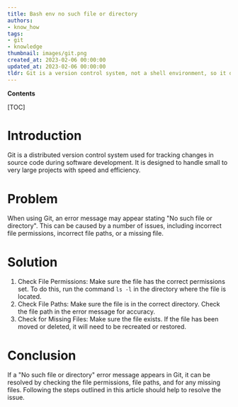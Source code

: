 ```yaml
---
title: Bash env no such file or directory
authors:
- know_how
tags:
- git
- knowledge
thumbnail: images/git.png
created_at: 2023-02-06 00:00:00
updated_at: 2023-02-06 00:00:00
tldr: Git is a version control system, not a shell environment, so it does not recognize the command `bash`.
---
```


**Contents**

[TOC]

# Introduction
Git is a distributed version control system used for tracking changes in source code during software development. It is designed to handle small to very large projects with speed and efficiency.

# Problem
When using Git, an error message may appear stating "No such file or directory". This can be caused by a number of issues, including incorrect file permissions, incorrect file paths, or a missing file.

# Solution
1. Check File Permissions: Make sure the file has the correct permissions set. To do this, run the command `ls -l` in the directory where the file is located.
2. Check File Paths: Make sure the file is in the correct directory. Check the file path in the error message for accuracy.
3. Check for Missing Files: Make sure the file exists. If the file has been moved or deleted, it will need to be recreated or restored.

# Conclusion
If a "No such file or directory" error message appears in Git, it can be resolved by checking the file permissions, file paths, and for any missing files. Following the steps outlined in this article should help to resolve the issue.
